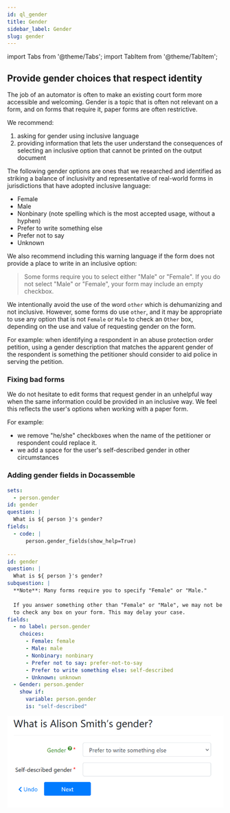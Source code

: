 ```yaml
---
id: ql_gender
title: Gender
sidebar_label: Gender
slug: gender
---
```


import Tabs from '@theme/Tabs';
import TabItem from '@theme/TabItem';

## Provide gender choices that respect identity

The job of an automator is often to make an existing court form more accessible
and welcoming. Gender is a topic that is often not relevant on a form, and on
forms that require it, paper forms are often restrictive.

We recommend:

1. asking for gender using inclusive language
1. providing information that lets the user understand the consequences of selecting
   an inclusive option that cannot be printed on the output document

The following gender options are ones that we researched and identified as 
striking a balance of inclusivity and representative of real-world forms 
in jurisdictions that have adopted inclusive language:

* Female
* Male
* Nonbinary (note spelling which is the most accepted usage, without a hyphen)
* Prefer to write something else
* Prefer not to say
* Unknown

We also recommend including this warning language if the form does not provide a 
place to write in an inclusive option:

> Some forms require you to select either "Male" or "Female". If you do not select
> "Male" or "Female", your form may include an empty checkbox.

We intentionally avoid the use of the word `other` which is dehumanizing and not
inclusive. However, some forms do use `other`, and it may be appropriate to
use any option that is not `Female` or `Male` to check an `Other` box, depending 
on the use and value of requesting gender on the form.

For example: when identifying a respondent in an abuse protection order
petition, using a gender description that matches the apparent gender of the
respondent is something the petitioner should consider to aid police in serving
the petition.

### Fixing bad forms

We do not hesitate to edit forms that request gender in an unhelpful way when
the same information could be provided in an inclusive way. We feel this
reflects the user's options when working with a paper form.

For example:

* we remove "he/she" checkboxes when the name of the petitioner or respondent
  could replace it.
* we add a space for the user's self-described gender in other circumstances

### Adding gender fields in Docassemble
<Tabs>
  <TabItem value="Assembly Line Example" label="Assembly Line Example" default>

```yaml
sets:
  - person.gender
id: gender
question: |
  What is ${ person }'s gender?
fields:
  - code: |
      person.gender_fields(show_help=True)
```      

  </TabItem>
  <TabItem value="Vanilla Docassemble" label="Vanilla Docassemble">

```yaml
---
id: gender
question: |
  What is ${ person }'s gender?
subquestion: |
  **Note**: Many forms require you to specify "Female" or "Male."
  
  If you answer something other than "Female" or "Male", we may not be able
  to check any box on your form. This may delay your case.
fields:
  - no label: person.gender
    choices:
      - Female: female
      - Male: male
      - Nonbinary: nonbinary
      - Prefer not to say: prefer-not-to-say
      - Prefer to write something else: self-described
      - Unknown: unknown
  - Gender: person.gender
    show if:
      variable: person.gender
      is: "self-described"
```

  </TabItem>
  <TabItem value="preview" label="Preview">

  ![](./assets/alindividual_gender_fields.png)

  </TabItem>
</Tabs>

